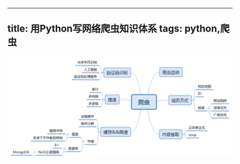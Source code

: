 -----------------------
title: 用Python写网络爬虫知识体系
tags: python,爬虫
-----------------------
![知识体系](https://github.com/Knife037/Images/blob/master/crawl.png?raw=true)
